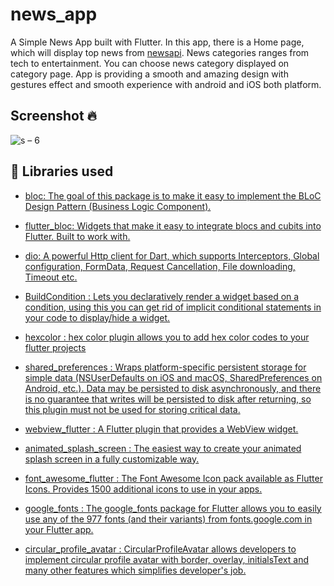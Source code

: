 # news_app

A Simple News App built with Flutter. In this app, there is a Home page, which will display top news from <a href="newsapi.org" target="_blank">newsapi</a>. News categories ranges from tech to entertainment. You can choose news category displayed on category page. App is providing a smooth and amazing design with gestures effect and smooth experience with android and iOS both platform.


## Screenshot 🔥
![s – 6](https://i.imgur.com/pgwmEUr.jpg)


## 📃 Libraries used
* [bloc: The goal of this package is to make it easy to implement the BLoC Design Pattern (Business Logic Component).](https://pub.dev/packages/bloc)

* [flutter_bloc: Widgets that make it easy to integrate blocs and cubits into Flutter. Built to work with.](https://pub.dev/packages/flutter_bloc)

* [dio: A powerful Http client for Dart, which supports Interceptors, Global configuration, FormData, Request Cancellation, File downloading, Timeout etc.](https://pub.dev/packages/dio)

* [BuildCondition : Lets you declaratively render a widget based on a condition, using this you can get rid of implicit conditional statements in your code to display/hide a widget.](https://pub.dev/packages/buildcondition)

* [hexcolor : hex color plugin allows you to add hex color codes to your flutter projects](https://pub.dev/packages/hexcolor)

* [shared_preferences : Wraps platform-specific persistent storage for simple data (NSUserDefaults on iOS and macOS, SharedPreferences on Android, etc.). Data may be persisted to disk asynchronously, and there is no guarantee that writes will be persisted to disk after returning, so this plugin must not be used for storing critical data.](https://pub.dev/packages/shared_preferences)

* [webview_flutter : A Flutter plugin that provides a WebView widget.](https://pub.dev/packages/webview_flutter)

* [animated_splash_screen : The easiest way to create your animated splash screen in a fully customizable way.](https://pub.dev/packages/animated_splash_screen)

* [font_awesome_flutter : The Font Awesome Icon pack available as Flutter Icons. Provides 1500 additional icons to use in your apps.](https://pub.dev/packages/font_awesome_flutter)

* [google_fonts  : The google_fonts package for Flutter allows you to easily use any of the 977 fonts (and their variants) from fonts.google.com in your Flutter app.](https://pub.dev/packages/google_fonts)

* [  circular_profile_avatar  : CircularProfileAvatar allows developers to implement circular profile avatar with border, overlay, initialsText and many other features which simplifies developer's job.](https://pub.dev/packages/circular_profile_avatar)



